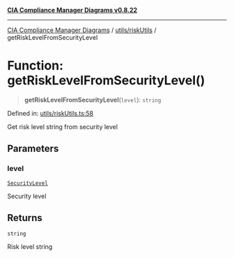 [**CIA Compliance Manager Diagrams v0.8.22**](../../../README.md)

***

[CIA Compliance Manager Diagrams](../../../modules.md) / [utils/riskUtils](../README.md) / getRiskLevelFromSecurityLevel

# Function: getRiskLevelFromSecurityLevel()

> **getRiskLevelFromSecurityLevel**(`level`): `string`

Defined in: [utils/riskUtils.ts:58](https://github.com/Hack23/cia-compliance-manager/blob/5eebba14bef5523072dd8c486c1cd0c7c18766fc/src/utils/riskUtils.ts#L58)

Get risk level string from security level

## Parameters

### level

[`SecurityLevel`](../../../types/cia/type-aliases/SecurityLevel.md)

Security level

## Returns

`string`

Risk level string
